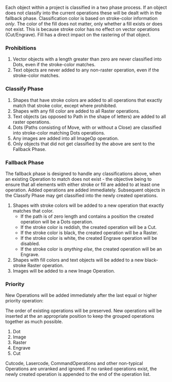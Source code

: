 Each object within a project is classified in a two phase process. If an object does not classify into the current operations these will be dealt with in the fallback phase. Classification color is based on stroke-color information *only*. The color of the fill does not matter, only whether a fill exists or does not exist. This is because stroke color has no effect on vector operations (Cut/Engrave). Fill has a direct impact on the rastering of that object.

### Prohibitions
1. Vector objects with a length greater than zero are never classified into Dots, even if the stroke-color matches.
2. Text objects are never added to any non-raster operation, even if the stroke-color matches.

### Classify Phase
1. Shapes that have stroke colors are added to all operations that exactly match that stroke color, except where prohibited.
2. Shapes with any fill color are added to all Raster operations.
3. Text objects (as opposed to Path in the shape of letters) are added to all raster operations.
4. Dots (Paths consisting of Move, with or without a Close) are classified into stroke-color matching Dots operations.
5. Any images are added into all ImageOp operation.
6. Only objects that did not get classified by the above are sent to the Fallback Phase.

### Fallback Phase
The fallback phase is designed to handle any classifications above, when an existing Operation to match does not exist - the objective being to ensure that all elements with either stroke or fill are added to at least one operation. Added operations are added immediately. Subsequent objects in the Classify Phase may get classified into the newly created operations.

1. Shapes with stroke colors will be added to a new operation that exactly matches that color.
    - If the path is of zero length and contains a position the created operation will be a Dots operation.
    - If the stroke color is reddish, the created operation will be a Cut.
    - If the stroke color is black, the created operation will be a Raster.
    - If the stroke color is white, the created Engrave operation will be disabled.
    - If the stroke color is *anything else*, the created operation will be an Engrave.
2. Shapes with fill colors and text objects will be added to a new black-stroke Raster operation.
3. Images will be added to a new Image Operation.

### Priority 
New Operations will be added immediately after the last equal or higher priority operation:

The order of existing operations will be preserved. New operations will be inserted at the an appropriate position to keep the grouped operations together as much possible.

1. Dot
2. Image
3. Raster
4. Engrave
5. Cut

Cutcode, Lasercode, CommandOperations and other non-typical Operations are unranked and ignored. If no ranked operations exist, the newly created operation is appended to the end of the operation list.
